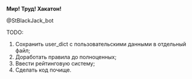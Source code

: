 **Мир! Труд! Хакатон!**

@StBlackJack_bot

TODO:

1. Сохранить user_dict c пользовательскими данными в отдельный файл;
2. Доработать правила до полноценных;
3. Ввести рейтинговую систему;
4. Сделать код почище.